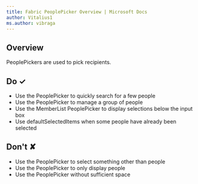 ```yaml
---
title: Fabric PeoplePicker Overview | Microsoft Docs
author: Vitalius1
ms.author: vibraga
---
```


## Overview
PeoplePickers are used to pick recipients.



## Do &#10003;
- Use the PeoplePicker to quickly search for a few people
- Use the PeoplePicker to manage a group of people
- Use the MemberList PeoplePicker to display selections below the input box
- Use defaultSelectedItems when some people have already been selected


## Don't &#10008;
- Use the PeoplePicker to select something other than people
- Use the PeoplePicker to only display people
- Use the PeoplePicker without sufficient space

